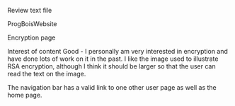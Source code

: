Review text file

ProgBoisWebsite

Encryption page


Interest of content
  Good - I personally am very interested in encryption and have done lots of work on it in the past. I like the image used to illustrate RSA encryption, although I think it should be larger so that the user can read the text on the image.


The navigation bar has a valid link to one other user page as well as the home page.
